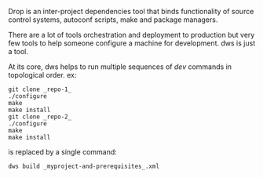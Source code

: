 Drop is an inter-project dependencies tool that binds functionality of
source control systems, autoconf scripts, make and package managers.

There are a lot of tools orchestration and deployment to production
but very few tools to help someone configure a machine for development.
dws is just a tool.

At its core, dws helps to run multiple sequences of _dev_ commands in
topological order. ex:

    git clone _repo-1_
    ./configure
    make
    make install
    git clone _repo-2_
    ./configure
    make
    make install

is replaced by a single command:

    dws build _myproject-and-prerequisites_.xml

